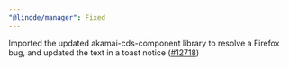 ```yaml
---
"@linode/manager": Fixed
---
```


Imported the updated akamai-cds-component library to resolve a Firefox bug, and updated the text in a toast notice ([#12718](https://github.com/linode/manager/pull/12718))
